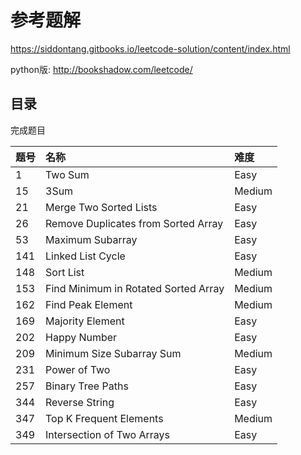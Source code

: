 # 参考题解

https://siddontang.gitbooks.io/leetcode-solution/content/index.html

python版: http://bookshadow.com/leetcode/

## 目录

完成题目


|题号|名称|难度|
|:----|:----|:----|
|1|Two Sum|Easy|
|15|3Sum|Medium|
|21|Merge Two Sorted Lists|Easy|
|26|Remove Duplicates from Sorted Array|Easy|
|53|Maximum Subarray|Easy|
|141|Linked List Cycle|Easy|
|148|Sort List|Medium|
|153|Find Minimum in Rotated Sorted Array|Medium|
|162|Find Peak Element|Medium|
|169|Majority Element|Easy|
|202|Happy Number|Easy|
|209|Minimum Size Subarray Sum|Medium|
|231|Power of Two|Easy|
|257|Binary Tree Paths|Easy|
|344|Reverse String|Easy|
|347|Top K Frequent Elements|Medium|
|349|Intersection of Two Arrays|Easy|




